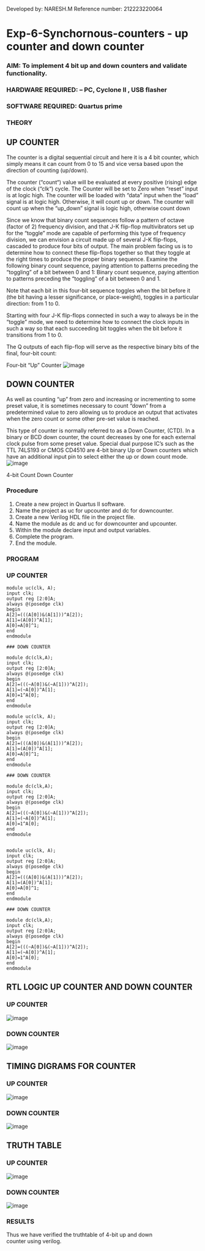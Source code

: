 Developed by: NARESH.M
Reference number: 212223220064


# Exp-6-Synchornous-counters - up counter and down counter 
### AIM: To implement 4 bit up and down counters and validate  functionality.
### HARDWARE REQUIRED:  – PC, Cyclone II , USB flasher
### SOFTWARE REQUIRED:   Quartus prime
### THEORY 

## UP COUNTER 
The counter is a digital sequential circuit and here it is a 4 bit counter, which simply means it can count from 0 to 15 and vice versa based upon the direction of counting (up/down). 

The counter (“count“) value will be evaluated at every positive (rising) edge of the clock (“clk“) cycle.
The Counter will be set to Zero when “reset” input is at logic high.
The counter will be loaded with “data” input when the “load” signal is at logic high. Otherwise, it will count up or down.
The counter will count up when the “up_down” signal is logic high, otherwise count down

Since we know that binary count sequences follow a pattern of octave (factor of 2) frequency division, and that J-K flip-flop multivibrators set up for the “toggle” mode are capable of performing this type of frequency division, we can envision a circuit made up of several J-K flip-flops, cascaded to produce four bits of output.
The main problem facing us is to determine how to connect these flip-flops together so that they toggle at the right times to produce the proper binary sequence.
Examine the following binary count sequence, paying attention to patterns preceding the “toggling” of a bit between 0 and 1:
Binary count sequence, paying attention to patterns preceding the “toggling” of a bit between 0 and 1.

Note that each bit in this four-bit sequence toggles when the bit before it (the bit having a lesser significance, or place-weight), toggles in a particular direction: from 1 to 0.



 
 

Starting with four J-K flip-flops connected in such a way to always be in the “toggle” mode, we need to determine how to connect the clock inputs in such a way so that each succeeding bit toggles when the bit before it transitions from 1 to 0.

The Q outputs of each flip-flop will serve as the respective binary bits of the final, four-bit count:

 
 

Four-bit “Up” Counter
![image](https://github.com/blessingjeffrey/Exp-7-Synchornous-counters-/assets/149134943/7da534d2-b22d-4aba-942f-fc3beeba23b9)



## DOWN COUNTER 

As well as counting “up” from zero and increasing or incrementing to some preset value, it is sometimes necessary to count “down” from a predetermined value to zero allowing us to produce an output that activates when the zero count or some other pre-set value is reached.

This type of counter is normally referred to as a Down Counter, (CTD). In a binary or BCD down counter, the count decreases by one for each external clock pulse from some preset value. Special dual purpose IC’s such as the TTL 74LS193 or CMOS CD4510 are 4-bit binary Up or Down counters which have an additional input pin to select either the up or down count mode.
![image](https://github.com/blessingjeffrey/Exp-7-Synchornous-counters-/assets/149134943/c2748f5a-d48f-4ac9-9780-627149a533c3)


4-bit Count Down Counter

### Procedure
1. Create a new project in Quartus II software.
2. Name the project as uc for upcounter and dc for downcounter.
3. Create a new Verilog HDL file in the project file.
4. Name the module as dc and uc for downcounter and upcounter.
5. Within the module declare input and output variables.
6. Complete the program.
7. End the module.



### PROGRAM 
### UP COUNTER
```
module uc(clk, A);
input clk;
output reg [2:0]A;
always @(posedge clk)
begin
A[2]=(((A[0])&(A[1]))^A[2]);
A[1]=(A[0])^A[1];
A[0]=A[0]^1;
end
endmodule
```
```
### DOWN COUNTER

module dc(clk,A);
input clk;
output reg [2:0]A;
always @(posedge clk)
begin
A[2]=(((~A[0])&(~A[1]))^A[2]);
A[1]=(~A[0])^A[1];
A[0]=1^A[0];
end
endmodule
```
```
module uc(clk, A);
input clk;
output reg [2:0]A;
always @(posedge clk)
begin
A[2]=(((A[0])&(A[1]))^A[2]);
A[1]=(A[0])^A[1];
A[0]=A[0]^1;
end
endmodule
```
```
### DOWN COUNTER

module dc(clk,A);
input clk;
output reg [2:0]A;
always @(posedge clk)
begin
A[2]=(((~A[0])&(~A[1]))^A[2]);
A[1]=(~A[0])^A[1];
A[0]=1^A[0];
end
endmodule
```
```

module uc(clk, A);
input clk;
output reg [2:0]A;
always @(posedge clk)
begin
A[2]=(((A[0])&(A[1]))^A[2]);
A[1]=(A[0])^A[1];
A[0]=A[0]^1;
end
endmodule
```
```
### DOWN COUNTER

module dc(clk,A);
input clk;
output reg [2:0]A;
always @(posedge clk)
begin
A[2]=(((~A[0])&(~A[1]))^A[2]);
A[1]=(~A[0])^A[1];
A[0]=1^A[0];
end
endmodule
```

## RTL LOGIC UP COUNTER AND DOWN COUNTER  
### UP COUNTER
![image](https://github.com/blessingjeffrey/Exp-7-Synchornous-counters-/assets/149134943/c4c9b21e-4780-4f5b-8f9b-40c14d5bea63)

 
### DOWN COUNTER
![image](https://github.com/blessingjeffrey/Exp-7-Synchornous-counters-/assets/149134943/a8dd2e75-1659-4081-974a-becc0c8f56d0)



 
## TIMING DIGRAMS FOR COUNTER  
### UP COUNTER
![image](https://github.com/blessingjeffrey/Exp-7-Synchornous-counters-/assets/149134943/5fc47514-a4a6-409e-a885-cc76ea144fc5)



### DOWN COUNTER
![image](https://github.com/blessingjeffrey/Exp-7-Synchornous-counters-/assets/149134943/36b44e2b-991e-454f-a207-dcec9929c6b3)


 
## TRUTH TABLE
### UP COUNTER
![image](https://github.com/blessingjeffrey/Exp-7-Synchornous-counters-/assets/149134943/8b54007f-1dc6-4d0d-a491-05f66b4927e7)

 
### DOWN COUNTER
![image](https://github.com/blessingjeffrey/Exp-7-Synchornous-counters-/assets/149134943/63da1ae0-360d-4e0c-a2a9-00e13a18a164)

 

### RESULTS 
Thus we have verified the truthtable of 4-bit up and down counter using verilog.
